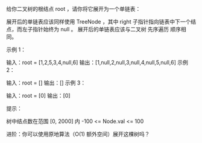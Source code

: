 给你二叉树的根结点 root ，请你将它展开为一个单链表：

展开后的单链表应该同样使用 TreeNode ，其中 right 子指针指向链表中下一个结点，而左子指针始终为 null 。
展开后的单链表应该与二叉树 先序遍历 顺序相同。
 

示例 1：


输入：root = [1,2,5,3,4,null,6]
输出：[1,null,2,null,3,null,4,null,5,null,6]
示例 2：

输入：root = []
输出：[]
示例 3：

输入：root = [0]
输出：[0]
 

提示：

树中结点数在范围 [0, 2000] 内
-100 <= Node.val <= 100
 

进阶：你可以使用原地算法（O(1) 额外空间）展开这棵树吗？